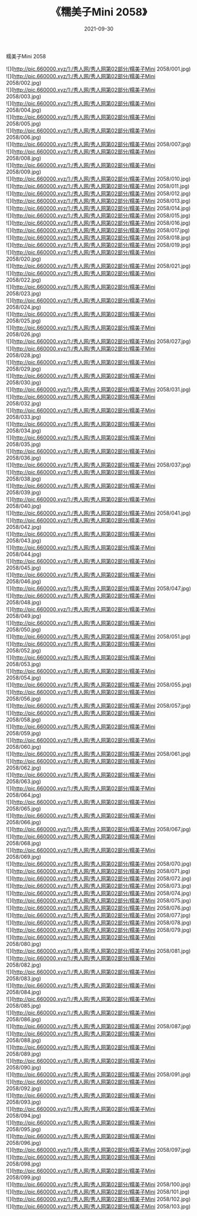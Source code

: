 ﻿---
layout: post
title:  《糯美子Mini 2058》
date:   2021-09-30
img: http://pic.660000.xyz/1:/秀人网/秀人网第02部分/糯美子Mini 2058/000.jpg
categories: [美女, 清纯, 唯美]
---

糯美子Mini 2058

  ![](http://pic.660000.xyz/1:/秀人网/秀人网第02部分/糯美子Mini 2058/001.jpg) <br> ![](http://pic.660000.xyz/1:/秀人网/秀人网第02部分/糯美子Mini 2058/002.jpg) <br> ![](http://pic.660000.xyz/1:/秀人网/秀人网第02部分/糯美子Mini 2058/003.jpg) <br> ![](http://pic.660000.xyz/1:/秀人网/秀人网第02部分/糯美子Mini 2058/004.jpg) <br> ![](http://pic.660000.xyz/1:/秀人网/秀人网第02部分/糯美子Mini 2058/005.jpg) <br> ![](http://pic.660000.xyz/1:/秀人网/秀人网第02部分/糯美子Mini 2058/006.jpg) <br> ![](http://pic.660000.xyz/1:/秀人网/秀人网第02部分/糯美子Mini 2058/007.jpg) <br> ![](http://pic.660000.xyz/1:/秀人网/秀人网第02部分/糯美子Mini 2058/008.jpg) <br> ![](http://pic.660000.xyz/1:/秀人网/秀人网第02部分/糯美子Mini 2058/009.jpg) <br> ![](http://pic.660000.xyz/1:/秀人网/秀人网第02部分/糯美子Mini 2058/010.jpg) <br> ![](http://pic.660000.xyz/1:/秀人网/秀人网第02部分/糯美子Mini 2058/011.jpg) <br> ![](http://pic.660000.xyz/1:/秀人网/秀人网第02部分/糯美子Mini 2058/012.jpg) <br> ![](http://pic.660000.xyz/1:/秀人网/秀人网第02部分/糯美子Mini 2058/013.jpg) <br> ![](http://pic.660000.xyz/1:/秀人网/秀人网第02部分/糯美子Mini 2058/014.jpg) <br> ![](http://pic.660000.xyz/1:/秀人网/秀人网第02部分/糯美子Mini 2058/015.jpg) <br> ![](http://pic.660000.xyz/1:/秀人网/秀人网第02部分/糯美子Mini 2058/016.jpg) <br> ![](http://pic.660000.xyz/1:/秀人网/秀人网第02部分/糯美子Mini 2058/017.jpg) <br> ![](http://pic.660000.xyz/1:/秀人网/秀人网第02部分/糯美子Mini 2058/018.jpg) <br> ![](http://pic.660000.xyz/1:/秀人网/秀人网第02部分/糯美子Mini 2058/019.jpg) <br> ![](http://pic.660000.xyz/1:/秀人网/秀人网第02部分/糯美子Mini 2058/020.jpg) <br> ![](http://pic.660000.xyz/1:/秀人网/秀人网第02部分/糯美子Mini 2058/021.jpg) <br> ![](http://pic.660000.xyz/1:/秀人网/秀人网第02部分/糯美子Mini 2058/022.jpg) <br> ![](http://pic.660000.xyz/1:/秀人网/秀人网第02部分/糯美子Mini 2058/023.jpg) <br> ![](http://pic.660000.xyz/1:/秀人网/秀人网第02部分/糯美子Mini 2058/024.jpg) <br> ![](http://pic.660000.xyz/1:/秀人网/秀人网第02部分/糯美子Mini 2058/025.jpg) <br> ![](http://pic.660000.xyz/1:/秀人网/秀人网第02部分/糯美子Mini 2058/026.jpg) <br> ![](http://pic.660000.xyz/1:/秀人网/秀人网第02部分/糯美子Mini 2058/027.jpg) <br> ![](http://pic.660000.xyz/1:/秀人网/秀人网第02部分/糯美子Mini 2058/028.jpg) <br> ![](http://pic.660000.xyz/1:/秀人网/秀人网第02部分/糯美子Mini 2058/029.jpg) <br> ![](http://pic.660000.xyz/1:/秀人网/秀人网第02部分/糯美子Mini 2058/030.jpg) <br> ![](http://pic.660000.xyz/1:/秀人网/秀人网第02部分/糯美子Mini 2058/031.jpg) <br> ![](http://pic.660000.xyz/1:/秀人网/秀人网第02部分/糯美子Mini 2058/032.jpg) <br> ![](http://pic.660000.xyz/1:/秀人网/秀人网第02部分/糯美子Mini 2058/033.jpg) <br> ![](http://pic.660000.xyz/1:/秀人网/秀人网第02部分/糯美子Mini 2058/034.jpg) <br> ![](http://pic.660000.xyz/1:/秀人网/秀人网第02部分/糯美子Mini 2058/035.jpg) <br> ![](http://pic.660000.xyz/1:/秀人网/秀人网第02部分/糯美子Mini 2058/036.jpg) <br> ![](http://pic.660000.xyz/1:/秀人网/秀人网第02部分/糯美子Mini 2058/037.jpg) <br> ![](http://pic.660000.xyz/1:/秀人网/秀人网第02部分/糯美子Mini 2058/038.jpg) <br> ![](http://pic.660000.xyz/1:/秀人网/秀人网第02部分/糯美子Mini 2058/039.jpg) <br> ![](http://pic.660000.xyz/1:/秀人网/秀人网第02部分/糯美子Mini 2058/040.jpg) <br> ![](http://pic.660000.xyz/1:/秀人网/秀人网第02部分/糯美子Mini 2058/041.jpg) <br> ![](http://pic.660000.xyz/1:/秀人网/秀人网第02部分/糯美子Mini 2058/042.jpg) <br> ![](http://pic.660000.xyz/1:/秀人网/秀人网第02部分/糯美子Mini 2058/043.jpg) <br> ![](http://pic.660000.xyz/1:/秀人网/秀人网第02部分/糯美子Mini 2058/044.jpg) <br> ![](http://pic.660000.xyz/1:/秀人网/秀人网第02部分/糯美子Mini 2058/045.jpg) <br> ![](http://pic.660000.xyz/1:/秀人网/秀人网第02部分/糯美子Mini 2058/046.jpg) <br> ![](http://pic.660000.xyz/1:/秀人网/秀人网第02部分/糯美子Mini 2058/047.jpg) <br> ![](http://pic.660000.xyz/1:/秀人网/秀人网第02部分/糯美子Mini 2058/048.jpg) <br> ![](http://pic.660000.xyz/1:/秀人网/秀人网第02部分/糯美子Mini 2058/049.jpg) <br> ![](http://pic.660000.xyz/1:/秀人网/秀人网第02部分/糯美子Mini 2058/050.jpg) <br> ![](http://pic.660000.xyz/1:/秀人网/秀人网第02部分/糯美子Mini 2058/051.jpg) <br> ![](http://pic.660000.xyz/1:/秀人网/秀人网第02部分/糯美子Mini 2058/052.jpg) <br> ![](http://pic.660000.xyz/1:/秀人网/秀人网第02部分/糯美子Mini 2058/053.jpg) <br> ![](http://pic.660000.xyz/1:/秀人网/秀人网第02部分/糯美子Mini 2058/054.jpg) <br> ![](http://pic.660000.xyz/1:/秀人网/秀人网第02部分/糯美子Mini 2058/055.jpg) <br> ![](http://pic.660000.xyz/1:/秀人网/秀人网第02部分/糯美子Mini 2058/056.jpg) <br> ![](http://pic.660000.xyz/1:/秀人网/秀人网第02部分/糯美子Mini 2058/057.jpg) <br> ![](http://pic.660000.xyz/1:/秀人网/秀人网第02部分/糯美子Mini 2058/058.jpg) <br> ![](http://pic.660000.xyz/1:/秀人网/秀人网第02部分/糯美子Mini 2058/059.jpg) <br> ![](http://pic.660000.xyz/1:/秀人网/秀人网第02部分/糯美子Mini 2058/060.jpg) <br> ![](http://pic.660000.xyz/1:/秀人网/秀人网第02部分/糯美子Mini 2058/061.jpg) <br> ![](http://pic.660000.xyz/1:/秀人网/秀人网第02部分/糯美子Mini 2058/062.jpg) <br> ![](http://pic.660000.xyz/1:/秀人网/秀人网第02部分/糯美子Mini 2058/063.jpg) <br> ![](http://pic.660000.xyz/1:/秀人网/秀人网第02部分/糯美子Mini 2058/064.jpg) <br> ![](http://pic.660000.xyz/1:/秀人网/秀人网第02部分/糯美子Mini 2058/065.jpg) <br> ![](http://pic.660000.xyz/1:/秀人网/秀人网第02部分/糯美子Mini 2058/066.jpg) <br> ![](http://pic.660000.xyz/1:/秀人网/秀人网第02部分/糯美子Mini 2058/067.jpg) <br> ![](http://pic.660000.xyz/1:/秀人网/秀人网第02部分/糯美子Mini 2058/068.jpg) <br> ![](http://pic.660000.xyz/1:/秀人网/秀人网第02部分/糯美子Mini 2058/069.jpg) <br> ![](http://pic.660000.xyz/1:/秀人网/秀人网第02部分/糯美子Mini 2058/070.jpg) <br> ![](http://pic.660000.xyz/1:/秀人网/秀人网第02部分/糯美子Mini 2058/071.jpg) <br> ![](http://pic.660000.xyz/1:/秀人网/秀人网第02部分/糯美子Mini 2058/072.jpg) <br> ![](http://pic.660000.xyz/1:/秀人网/秀人网第02部分/糯美子Mini 2058/073.jpg) <br> ![](http://pic.660000.xyz/1:/秀人网/秀人网第02部分/糯美子Mini 2058/074.jpg) <br> ![](http://pic.660000.xyz/1:/秀人网/秀人网第02部分/糯美子Mini 2058/075.jpg) <br> ![](http://pic.660000.xyz/1:/秀人网/秀人网第02部分/糯美子Mini 2058/076.jpg) <br> ![](http://pic.660000.xyz/1:/秀人网/秀人网第02部分/糯美子Mini 2058/077.jpg) <br> ![](http://pic.660000.xyz/1:/秀人网/秀人网第02部分/糯美子Mini 2058/078.jpg) <br> ![](http://pic.660000.xyz/1:/秀人网/秀人网第02部分/糯美子Mini 2058/079.jpg) <br> ![](http://pic.660000.xyz/1:/秀人网/秀人网第02部分/糯美子Mini 2058/080.jpg) <br> ![](http://pic.660000.xyz/1:/秀人网/秀人网第02部分/糯美子Mini 2058/081.jpg) <br> ![](http://pic.660000.xyz/1:/秀人网/秀人网第02部分/糯美子Mini 2058/082.jpg) <br> ![](http://pic.660000.xyz/1:/秀人网/秀人网第02部分/糯美子Mini 2058/083.jpg) <br> ![](http://pic.660000.xyz/1:/秀人网/秀人网第02部分/糯美子Mini 2058/084.jpg) <br> ![](http://pic.660000.xyz/1:/秀人网/秀人网第02部分/糯美子Mini 2058/085.jpg) <br> ![](http://pic.660000.xyz/1:/秀人网/秀人网第02部分/糯美子Mini 2058/086.jpg) <br> ![](http://pic.660000.xyz/1:/秀人网/秀人网第02部分/糯美子Mini 2058/087.jpg) <br> ![](http://pic.660000.xyz/1:/秀人网/秀人网第02部分/糯美子Mini 2058/088.jpg) <br> ![](http://pic.660000.xyz/1:/秀人网/秀人网第02部分/糯美子Mini 2058/089.jpg) <br> ![](http://pic.660000.xyz/1:/秀人网/秀人网第02部分/糯美子Mini 2058/090.jpg) <br> ![](http://pic.660000.xyz/1:/秀人网/秀人网第02部分/糯美子Mini 2058/091.jpg) <br> ![](http://pic.660000.xyz/1:/秀人网/秀人网第02部分/糯美子Mini 2058/092.jpg) <br> ![](http://pic.660000.xyz/1:/秀人网/秀人网第02部分/糯美子Mini 2058/093.jpg) <br> ![](http://pic.660000.xyz/1:/秀人网/秀人网第02部分/糯美子Mini 2058/094.jpg) <br> ![](http://pic.660000.xyz/1:/秀人网/秀人网第02部分/糯美子Mini 2058/095.jpg) <br> ![](http://pic.660000.xyz/1:/秀人网/秀人网第02部分/糯美子Mini 2058/096.jpg) <br> ![](http://pic.660000.xyz/1:/秀人网/秀人网第02部分/糯美子Mini 2058/097.jpg) <br> ![](http://pic.660000.xyz/1:/秀人网/秀人网第02部分/糯美子Mini 2058/098.jpg) <br> ![](http://pic.660000.xyz/1:/秀人网/秀人网第02部分/糯美子Mini 2058/099.jpg) <br> ![](http://pic.660000.xyz/1:/秀人网/秀人网第02部分/糯美子Mini 2058/100.jpg) <br> ![](http://pic.660000.xyz/1:/秀人网/秀人网第02部分/糯美子Mini 2058/101.jpg) <br> ![](http://pic.660000.xyz/1:/秀人网/秀人网第02部分/糯美子Mini 2058/102.jpg) <br> ![](http://pic.660000.xyz/1:/秀人网/秀人网第02部分/糯美子Mini 2058/103.jpg) <br>
